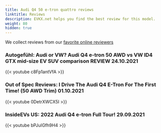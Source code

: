 ```yaml
---
title: Audi Q4 50 e-tron quattro reviews
linktitle: Reviews
description: EVKX.net helps you find the best review for this model. 
weight: 80
hidden: true
---
```

<object type="image/svg+xml" data="../modelnavigation.svg"></object>
We collect reviews from our [favorite online reviewers](/guides/evreviewers/)

### Autogefühl: Audi or VW? Audi Q4 e-tron 50 AWD vs VW ID4 GTX mid-size EV SUV comparison REVIEW 24.10.2021

{{< youtube c8Fp1antVfA >}}

### Out of Spec Reviews: I Drive The Audi Q4 E-Tron For The First Time! (50 AWD Trim) 01.10.2021

{{< youtube 0DetrXWCX5I >}}

### InsideEVs US: 2022 Audi Q4 e-tron Full Tour! 29.09.2021

{{< youtube bPJuIGfh9H4 >}}

